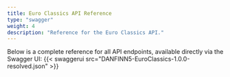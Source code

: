 ```yaml
---
title: Euro Classics API Reference
type: "swagger"
weight: 4
description: "Reference for the Euro Classics API."
---
```


Below is a complete reference for all API endpoints, available directly via the Swagger UI:
{{< swaggerui src="DANFINN5-EuroClassics-1.0.0-resolved.json" >}}